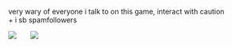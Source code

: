 very wary of everyone i talk to on this game, interact with caution<br>
\+ i sb spamfollowers<br>


![](https://files.catbox.moe/m1xrm9.gif)  ![](https://komarev.com/ghpvc/?username=edensblessing&color=cbb798&base=2376&label=ㅤprofile+viewsㅤ)

